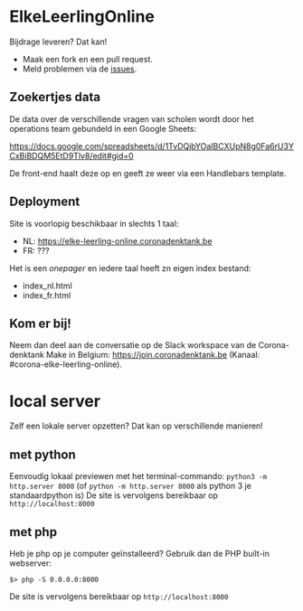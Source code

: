 # ElkeLeerlingOnline

Bijdrage leveren? Dat kan!
* Maak een fork en een pull request.
* Meld problemen via de [issues](https://github.com/MakeInBelgium/maskermatch/issues/new).

## Zoekertjes data
De data over de verschillende vragen van scholen wordt door het operations team gebundeld in een Google Sheets:

https://docs.google.com/spreadsheets/d/1TvDQjbYOaIBCXUpN8g0Fa6rU3YCxBiBDQM5EtD9Tlv8/edit#gid=0

De front-end haalt deze op en geeft ze weer via een Handlebars template.

## Deployment

Site is voorlopig beschikbaar in slechts 1 taal:
- NL: https://elke-leerling-online.coronadenktank.be
- FR: ???

Het is een *onepager* en iedere taal heeft zn eigen index bestand:
- index_nl.html
- index_fr.html

## Kom er bij!
Neem dan deel aan de conversatie op de Slack workspace van de Corona-denktank Make in Belgium: https://join.coronadenktank.be (Kanaal: #corona-elke-leerling-online).


# local server
Zelf een lokale server opzetten? Dat kan op verschillende manieren!

## met python
Eenvoudig lokaal previewen met het terminal-commando: `python3 -m http.server 8000` (of `python -m http.server 8000` als python 3 je standaardpython is)
De site is vervolgens bereikbaar op `http://localhost:8000`

## met php
Heb je php op je computer geïnstalleerd? Gebruik dan de PHP built-in webserver:

```
$> php -S 0.0.0.0:8000
```

De site is vervolgens bereikbaar op `http://localhost:8000`
